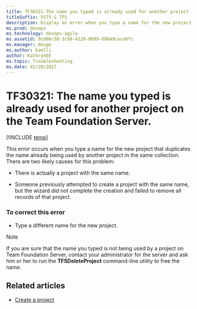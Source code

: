 ```yaml
---
title: TF30321-The name you typed is already used for another project  
titleSuffix: VSTS & TFS
description: Display an error when you type a name for the new project that duplicates the name already being used by another project on the same server.
ms.prod: devops
ms.technology: devops-agile
ms.assetid: 9cd0bc58-3c58-4129-8099-d8849cece6fc
ms.manager: douge
ms.author: kaelli
author: KathrynEE
ms.topic: Troubleshooting
ms.date: 01/20/2017
---
```



# TF30321: The name you typed is already used for another project on the Team Foundation Server.

[!INCLUDE [temp](../../../_shared/dev15-version-header.md)]

This error occurs when you type a name for the new project that duplicates the name already being used by another project in the same collection.  There are two likely causes for this problem:  
  
-   There is actually a project with the same name.  
  
-   Someone previously attempted to create a project with the same name, but the wizard did not complete the creation and failed to remove all records of that project.  
  
### To correct this error  
  
-   Type a different name for the new project.  
  
> [!NOTE]
>  If you are sure that the name you typed is not being used by a project on Team Foundation Server, contact your administrator for the server and ask him or her to run the **TFSDeleteProject** command-line utility to free the name.
  
## Related articles
- [Create a project](../../../../organizations/projects/create-project.md) 